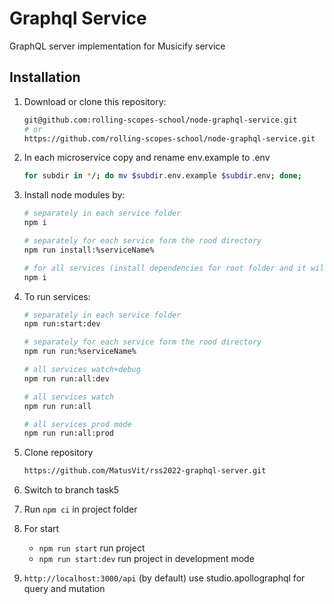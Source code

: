 # Graphql Service

GraphQL server implementation for Musicify service

## Installation

1. Download or clone this repository:
   ```bash
   git@github.com:rolling-scopes-school/node-graphql-service.git
   # or
   https://github.com/rolling-scopes-school/node-graphql-service.git
   ```
2. In each microservice copy and rename env.example to .env
   ```bash
   for subdir in */; do mv $subdir.env.example $subdir.env; done;
   ```
3. Install node modules by:

   ```bash
   # separately in each service folder
   npm i

   # separately for each service form the rood directory
   npm run install:%serviceName%

   # for all services (install dependencies for root folder and it will install nested dependencies in postinstall script)
   npm i
   ```

4. To run services:

   ```bash
   # separately in each service folder
   npm run:start:dev

   # separately for each service form the rood directory
   npm run run:%serviceName%

   # all services watch+debug
   npm run run:all:dev

   # all services watch
   npm run run:all

   # all services prod mode
   npm run run:all:prod
   ```

5. Clone repository
   ```bash
   https://github.com/MatusVit/rss2022-graphql-server.git
   ```
6. Switch to branch task5
7. Run `npm ci` in project folder
8. For start
   - `npm run start` run project
   - `npm run start:dev` run project in development mode
9. `http://localhost:3000/api` (by default) use studio.apollographql for query and mutation
